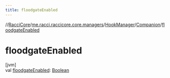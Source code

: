 ```yaml
---
title: floodgateEnabled
---
```

//[RacciCore](../../../../index.html)/[me.racci.raccicore.core.managers](../../index.html)/[HookManager](../index.html)/[Companion](index.html)/[floodgateEnabled](floodgate-enabled.html)



# floodgateEnabled



[jvm]\
val [floodgateEnabled](floodgate-enabled.html): [Boolean](https://kotlinlang.org/api/latest/jvm/stdlib/kotlin/-boolean/index.html)




